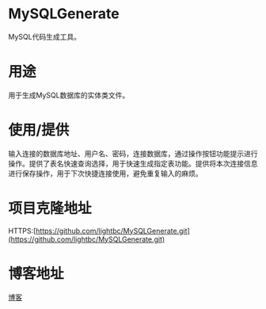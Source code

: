# MySQLGenerate
MySQL代码生成工具。
# 用途
用于生成MySQL数据库的实体类文件。
# 使用/提供
输入连接的数据库地址、用户名、密码，连接数据库，通过操作按钮功能提示进行操作。提供了表名快速查询选择，用于快速生成指定表功能。提供将本次连接信息进行保存操作，用于下次快捷连接使用，避免重复输入的麻烦。
# 项目克隆地址
HTTPS:[https://github.com/lightbc/MySQLGenerate.git](https://github.com/lightbc/MySQLGenerate.git)
# 博客地址
[博客](https://www.cnblogs.com/lightbc/)
